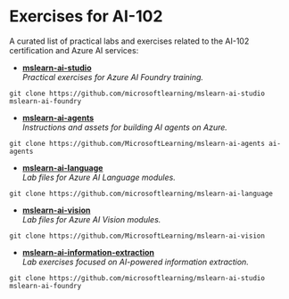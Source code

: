 # Exercises for AI-102

A curated list of practical labs and exercises related to the AI-102 certification and Azure AI services:




- [**mslearn-ai-studio**](https://github.com/MicrosoftLearning/mslearn-ai-studio)  
  *Practical exercises for Azure AI Foundry training.*

```
git clone https://github.com/microsoftlearning/mslearn-ai-studio mslearn-ai-foundry
```

- [**mslearn-ai-agents**](https://github.com/MicrosoftLearning/mslearn-ai-agents)  
  *Instructions and assets for building AI agents on Azure.*

```
git clone https://github.com/MicrosoftLearning/mslearn-ai-agents ai-agents
```

- [**mslearn-ai-language**](https://github.com/MicrosoftLearning/mslearn-ai-language)  
  *Lab files for Azure AI Language modules.*

```
git clone https://github.com/microsoftlearning/mslearn-ai-language
```

- [**mslearn-ai-vision**](https://github.com/MicrosoftLearning/mslearn-ai-vision)  
  *Lab files for Azure AI Vision modules.*

```
git clone https://github.com/MicrosoftLearning/mslearn-ai-vision
```

- [**mslearn-ai-information-extraction**](https://github.com/MicrosoftLearning/mslearn-ai-information-extraction)  
  *Lab exercises focused on AI-powered information extraction.*

```
git clone https://github.com/microsoftlearning/mslearn-ai-studio mslearn-ai-foundry
```
